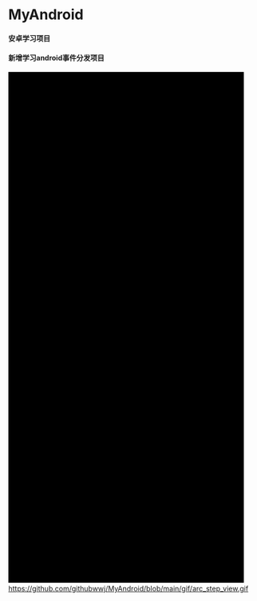 # MyAndroid
#### 安卓学习项目

#### 新增学习android事件分发项目


![image](https://github.com/githubwwj/MyAndroid/blob/main/gif/arc_step_view.gif)
https://github.com/githubwwj/MyAndroid/blob/main/gif/arc_step_view.gif
